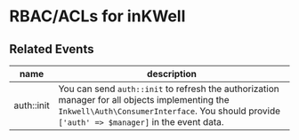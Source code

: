 RBAC/ACLs for inKWell
============

## Related Events

name         | description
-------------|------------------
auth::init   | You can send `auth::init` to refresh the authorization manager for all objects implementing the `Inkwell\Auth\ConsumerInterface`.  You should provide `['auth' => $manager]` in the event data.
